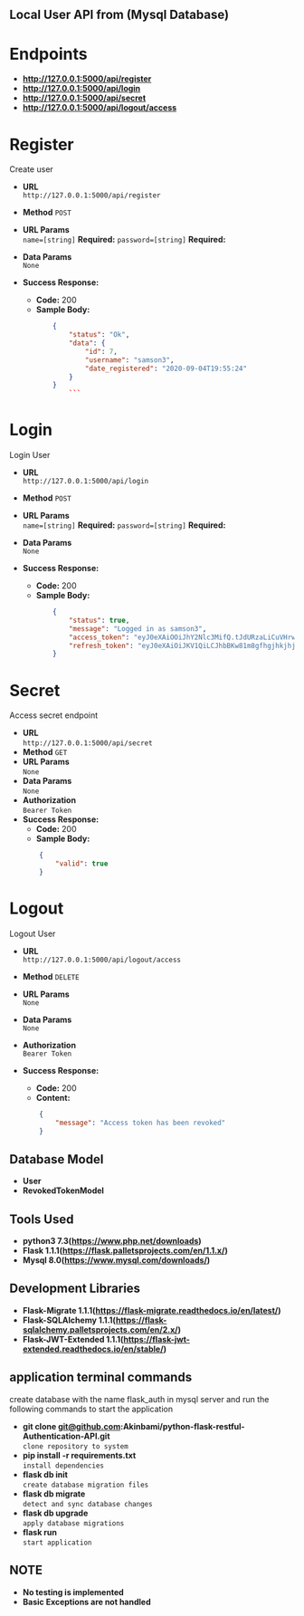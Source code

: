


## Local User API from (Mysql Database)

# Endpoints
* **http://127.0.0.1:5000/api/register** <br />
* **http://127.0.0.1:5000/api/login** <br />
* **http://127.0.0.1:5000/api/secret** <br />
* **http://127.0.0.1:5000/api/logout/access** <br />


# Register

Create user

* **URL** <br />
    `http://127.0.0.1:5000/api/register`
* **Method**
    `POST`
* **URL Params** <br />
    `name=[string]`  **Required:**
    `password=[string]`  **Required:**

* **Data Params** <br />
    `None`
* **Success Response:**
    * **Code:** 200 <br />
    * **Sample Body:** <br />
        ```json
            {
                "status": "Ok",
                "data": {
                    "id": 7,
                    "username": "samson3",
                    "date_registered": "2020-09-04T19:55:24"
                }
            }
                ```

# Login

Login User

* **URL** <br />
    `http://127.0.0.1:5000/api/login`
* **Method**
    `POST`
* **URL Params** <br />
    `name=[string]`  **Required:**
    `password=[string]`  **Required:**

* **Data Params** <br />
    `None`
* **Success Response:**
    * **Code:** 200 <br />
    * **Sample Body:** <br />
        ```json
            {
                "status": true,
                "message": "Logged in as samson3",
                "access_token": "eyJ0eXAiOOiJhY2Nlc3MifQ.tJdURzaLiCuVHrwtIupvm8PwbbTG9SJdeUvV0zoX4U4...",
                "refresh_token": "eyJ0eXAiOiJKV1QiLCJhbBKw81m8gfhgjhkjhjghfgdrtryt6567898tyghjjghf..."
            }
        ```

# Secret

Access secret endpoint

* **URL** <br />
    `http://127.0.0.1:5000/api/secret`
* **Method**
    `GET`
* **URL Params** <br />
    `None`
* **Data Params** <br />
    `None`
* **Authorization** <br />
    `Bearer Token`
* **Success Response:**
    * **Code:** 200 <br />
    * **Sample Body:** <br />
    ```json
        {
            "valid": true
        }
    ```

# Logout
Logout User

* **URL** <br />
    `http://127.0.0.1:5000/api/logout/access`
* **Method**
    `DELETE`
* **URL Params** <br />
    `None`

* **Data Params** <br />
    `None`

* **Authorization** <br />
    `Bearer Token`

* **Success Response:**
    * **Code:** 200 <br />
    * **Content:** <br />
    ```json
        {
            "message": "Access token has been revoked"
        }
    ```


## Database Model
- **User**
- **RevokedTokenModel**


## Tools Used

- **python3 7.3(https://www.php.net/downloads)**
- **Flask 1.1.1(https://flask.palletsprojects.com/en/1.1.x/)**
- **Mysql 8.0(https://www.mysql.com/downloads/)**

## Development Libraries

- **Flask-Migrate 1.1.1(https://flask-migrate.readthedocs.io/en/latest/)**
- **Flask-SQLAlchemy 1.1.1(https://flask-sqlalchemy.palletsprojects.com/en/2.x/)**
- **Flask-JWT-Extended 1.1.1(https://flask-jwt-extended.readthedocs.io/en/stable/)**

## application terminal commands
create database with the name flask_auth in mysql server and run the following commands to start the application
- **git clone git@github.com:Akinbami/python-flask-restful-Authentication-API.git**<br>
`clone repository to system`
- **pip install -r requirements.txt**<br>
`install dependencies`
- **flask db init**<br>
`create database migration files`
- **flask db migrate**<br>
`detect and sync database changes`
- **flask db upgrade**<br>
`apply database migrations`
- **flask run**<br>
`start application`

## NOTE
- **No testing is implemented**<br>
- **Basic Exceptions are not handled**<br>
